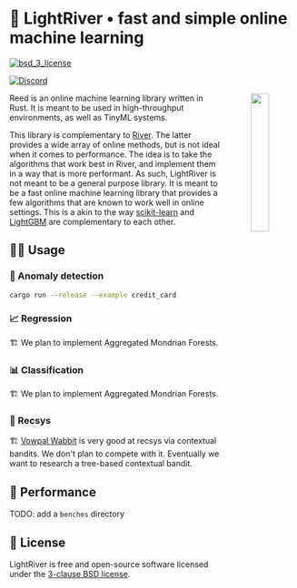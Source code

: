 <h1>🦀 LightRiver • fast and simple online machine learning</h1>

<p>

<!-- Tests -->
<!-- <a href="https://github.com/online-ml/beaver/actions/workflows/unit-tests.yml">
<img src="https://github.com/online-ml/beaver/actions/workflows/unit-tests.yml/badge.svg" alt="tests">
</a> -->

<!-- Code quality -->
<!-- <a href="https://github.com/online-ml/beaver/actions/workflows/code-quality.yml">
<img src="https://github.com/online-ml/beaver/actions/workflows/code-quality.yml/badge.svg" alt="code_quality">
</a> -->

<!-- License -->
<a href="https://opensource.org/licenses/BSD-3-Clause">
<img src="https://img.shields.io/badge/License-BSD%203--Clause-blue.svg?style=flat-square" alt="bsd_3_license">
</a>

</p>

[![Discord](https://dcbadge.vercel.app/api/server/qNmrKEZMAn)](https://discord.gg/qNmrKEZMAn)

<div align="center" >
  <img src="https://github.com/online-ml/light-river/assets/8095957/fc8ea218-62f9-4643-b25d-f9265ef962f8" width="25%" align="right" />
</div>

Reed is an online machine learning library written in Rust. It is meant to be used in high-throughput environments, as well as TinyML systems.

This library is complementary to [River](https://github.com/online-ml/river/). The latter provides a wide array of online methods, but is not ideal when it comes to performance. The idea is to take the algorithms that work best in River, and implement them in a way that is more performant. As such, LightRiver is not meant to be a general purpose library. It is meant to be a fast online machine learning library that provides a few algorithms that are known to work well in online settings. This is a akin to the way [scikit-learn](https://scikit-learn.org/) and [LightGBM](https://lightgbm.readthedocs.io/en/stable/) are complementary to each other.

## 🧑‍💻 Usage

### 🚨 Anomaly detection

```sh
cargo run --release --example credit_card
```

### 📈 Regression

🏗️ We plan to implement Aggregated Mondrian Forests.

### 📊 Classification

🏗️ We plan to implement Aggregated Mondrian Forests.

### 🛒 Recsys

🏗️ [Vowpal Wabbit](https://vowpalwabbit.org/) is very good at recsys via contextual bandits. We don't plan to compete with it. Eventually we want to research a tree-based contextual bandit.

## 🚀 Performance

TODO: add a `benches` directory

## 📝 License

LightRiver is free and open-source software licensed under the [3-clause BSD license](LICENSE).

